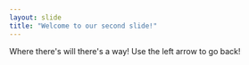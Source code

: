 ```yaml
---
layout: slide
title: "Welcome to our second slide!"
---
```

Where there's will there's a way!
Use the left arrow to go back!
